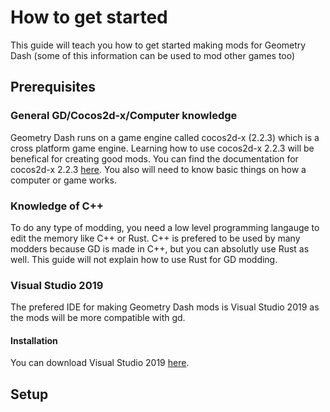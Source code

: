 # How to get started

This guide will teach you how to get started making mods for Geometry Dash (some of this information can be used to mod other games too)

## Prerequisites

### General GD/Cocos2d-x/Computer knowledge

Geometry Dash runs on a game engine called cocos2d-x (2.2.3) which is a cross platform game engine. Learning how to use cocos2d-x 2.2.3 will be benefical for creating good mods. You can find the documentation for cocos2d-x 2.2.3 [here](https://docs.cocos2d-x.org/api-ref/cplusplus/V2.2.3/). You also will need to know basic things on how a computer or game works.

### Knowledge of C++

To do any type of modding, you need a low level programming langauge to edit the memory like C++ or Rust. C++ is prefered to be used by many modders because GD is made in C++, but you can absolutly use Rust as well. This guide will not explain how to use Rust for GD modding.

### Visual Studio 2019

The prefered IDE for making Geometry Dash mods is Visual Studio 2019 as the mods will be more compatible with gd.

#### Installation

You can download Visual Studio 2019 [here](https://visualstudio.microsoft.com/downloads/).

## Setup
